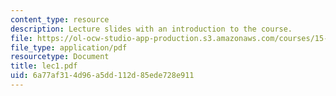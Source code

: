 ```yaml
---
content_type: resource
description: Lecture slides with an introduction to the course.
file: https://ol-ocw-studio-app-production.s3.amazonaws.com/courses/15-301-managerial-psychology-fall-2006/6a77af314d96a5dd112d85ede728e911_lec1.pdf
file_type: application/pdf
resourcetype: Document
title: lec1.pdf
uid: 6a77af31-4d96-a5dd-112d-85ede728e911
---
```

